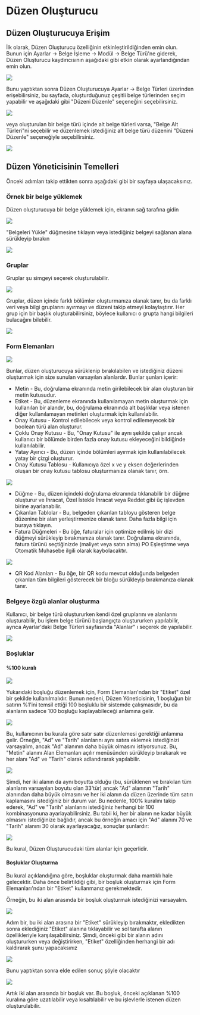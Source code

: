 # Düzen Oluşturucu

## **Düzen Oluşturucuya Erişim**

İlk olarak, Düzen Oluşturucu özelliğinin etkinleştirildiğinden emin olun. Bunun için Ayarlar → Belge İşleme → Modül → Belge Türü'ne giderek, Düzen Oluşturucu kaydırıcısının aşağıdaki gibi etkin olarak ayarlandığından emin olun.

![](https://lh7-us.googleusercontent.com/I0VvFiFftKLoCB47jCAoosfTyqIQgXBoggMFp1QAeIj9xW4yiiIzyk5eIEHZ7duA251Yc4\_ArUKA8e-LjDht13bckAnkAOHOvl1p5k1-Qj\_UkEp2cSZwxHz\_PXe8IQ4\_jglzCtjAJg5pd9m\_hNZEhXA)

Bunu yaptıktan sonra Düzen Oluşturucuya Ayarlar → Belge Türleri üzerinden erişebilirsiniz, bu sayfada, oluşturduğunuz çeşitli belge türlerinden seçim yapabilir ve aşağıdaki gibi "Düzeni Düzenle" seçeneğini seçebilirsiniz.

![](https://lh7-us.googleusercontent.com/WMD8M0qugnc64ZuyLuEYH5P63qk-Vo86useg32-QyOsP63FJA\_Xh7UzwlwmUR3K9oTd19aXexSitZqQLVEKo26-i8hYWUS9CChzwAS8TgbWoqweFucJcNIgKBruzSd0mxn8zrh9i46lPxKMNDh-YEJ8)

veya oluşturulan bir belge türü içinde alt belge türleri varsa, "Belge Alt Türleri"ni seçebilir ve düzenlemek istediğiniz alt belge türü düzenini "Düzeni Düzenle" seçeneğiyle seçebilirsiniz.

![](https://lh7-us.googleusercontent.com/KfmM8wMGnn5tzXRxF1yT0Efm7X6v0kYeGzgNG3RihERh\_P71tjEVkJh4POMwgqnsCBoE736xI7oHkmpYNUbtAShhE-wAHsnLuxljDtmhGQUyljF\_PmOF2y6c0gIdIk\_jUD3sVNsq5viT2sb236OBYSA)

## **Düzen Yöneticisinin Temelleri**

Önceki adımları takip ettikten sonra aşağıdaki gibi bir sayfaya ulaşacaksınız.

### **Örnek bir belge yüklemek**

Düzen oluşturucuya bir belge yüklemek için, ekranın sağ tarafına gidin

![](https://lh7-us.googleusercontent.com/I99BkFDTOloyKwwc0P8O3wf8FbKL3B5Zn5i3GfeRKSSkBdelQ\_HNfI2oJzaXQUi\_UU6R5Vr7jrgcAxIrDmmTKWgTZx90J7izOX0oczWt\_\_qt9VmD1HqafZvqH8vb7xnZMR1m5pjwzsbcnalErYo6dIc)

"Belgeleri Yükle" düğmesine tıklayın veya istediğiniz belgeyi sağlanan alana sürükleyip bırakın

![](https://lh7-us.googleusercontent.com/GHqGYqvwFvN3z2ojFz\_i7ZLlZhy-A3vsKUmmzOC0NMkPd2-f6\_t\_0USF66W-N3XRqHlmx06QNSQ7U-VTPQPKWdzOhoNcN7LlMk45sKVC6bWN1O92G0r4dKyHQLlgmGZiINYjZ9vZnt89\_BjgzbON2MI)

### **Gruplar**

Gruplar şu simgeyi seçerek oluşturulabilir.

![](https://lh7-us.googleusercontent.com/eb4jnCmezPFKPwgUisJKvicBqMWuGHW69WIFdtpmQiY-\_78VWmMyMD4TqKMJXwjH1XDnS5RXX0DsJ2\_ur\_GG62L4F7OEzkLrpgwUkiuQjZQPJqQoHIBj6WM33zY0AkYXhI3mKLjZetbEQ2AlhPJ8KV8)

Gruplar, düzen içinde farklı bölümler oluşturmanıza olanak tanır, bu da farklı veri veya bilgi gruplarını ayırmayı ve düzeni takip etmeyi kolaylaştırır. Her grup için bir başlık oluşturabilirsiniz, böylece kullanıcı o grupta hangi bilgileri bulacağını bilebilir.

![](https://lh7-us.googleusercontent.com/lWqIEC-TCOp4rKytTbhn2fYWY618\_Yra2mjWHA9oMyWPqHXA5JKCLoZoEtM8xQHAkn4HFNTPYpbMePUYnQhQGL0KmgBfTEDWPDAMy7PjZinZl2s\_kHQlsLAGjYbzSINWTme3qRO9tHLcpVaDVvS\_8F4)

### **Form Elemanları**

![](https://lh7-us.googleusercontent.com/OFBRSGdol7loocu5uGVe4Q8URMDojvXTN0xj3TCgL-jb-wUgt1fjEqfXCyMPz\_HNh94LVVmg6ifQDhxvlQsgbbChRfrw2Ohx4ICOUwHix3iiAFY9hI3BPGBfcNABiHLhgXQJVZmGvEO\_niVWkIXz\_6g)

Bunlar, düzen oluşturucuya sürüklenip bırakılabilen ve istediğiniz düzeni oluşturmak için size sunulan varsayılan alanlardır. Bunlar şunları içerir:

* Metin - Bu, doğrulama ekranında metin girilebilecek bir alan oluşturan bir metin kutusudur.
* Etiket - Bu, düzenleme ekranında kullanılamayan metin oluşturmak için kullanılan bir alandır, bu, doğrulama ekranında alt başlıklar veya istenen diğer kullanılamayan metinleri oluşturmak için kullanılabilir.
* Onay Kutusu - Kontrol edilebilecek veya kontrol edilemeyecek bir boolean türü alan oluşturur.
* Çoklu Onay Kutusu - Bu, "Onay Kutusu" ile aynı şekilde çalışır ancak kullanıcı bir bölümde birden fazla onay kutusu ekleyeceğini bildiğinde kullanılabilir.
* Yatay Ayırıcı - Bu, düzen içinde bölümleri ayırmak için kullanılabilecek yatay bir çizgi oluşturur.
* Onay Kutusu Tablosu - Kullanıcıya özel x ve y eksen değerlerinden oluşan bir onay kutusu tablosu oluşturmanıza olanak tanır, örn.

![](https://lh7-us.googleusercontent.com/lMZU68H4i8ELjgenpcNXeNhJ9iwzTWGRkjNMEdV3rqdGwnaRZ\_tvG9mbx2ogXQ2hMciGSp-9m1c5KS9VwGJWzuxcRiaioVDSLTLvh-csHUho4aX25LXrtjhGSfK6yTukufwrjQvZR-JliuhiaPCCxpw)

* Düğme - Bu, düzen içindeki doğrulama ekranında tıklanabilir bir düğme oluşturur ve İhracat, Özel İstekle İhracat veya Reddet gibi üç işlevden birine ayarlanabilir.
* Çıkarılan Tablolar - Bu, belgeden çıkarılan tabloyu gösteren belge düzenine bir alan yerleştirmenize olanak tanır. Daha fazla bilgi için buraya tıklayın.
* Fatura Düğmeleri - Bu öğe, faturalar için optimize edilmiş bir dizi düğmeyi sürükleyip bırakmanıza olanak tanır. Doğrulama ekranında, fatura türünü seçtiğinizde (maliyet veya satın alma) PO Eşleştirme veya Otomatik Muhasebe ilgili olarak kaybolacaktır.

![](https://lh7-us.googleusercontent.com/-w5iTr9b\_pcc6Y39osFmuzKQGRa\_e4tAXvQOn1zN8T4HwcuTs\_FP9mFPAJJeABvYKTyiQr3xZALsRgueIDksbswhnY-E9ioT1AIaf8xwAblBckX1f8xzi5v9mLxBRRUZoViDntKK6Nd5fy5sd5Bq5LU)

* QR Kod Alanları - Bu öğe, bir QR kodu mevcut olduğunda belgeden çıkarılan tüm bilgileri gösterecek bir bloğu sürükleyip bırakmanıza olanak tanır.
### **Belgeye özgü alanlar oluşturma**

Kullanıcı, bir belge türü oluştururken kendi özel gruplarını ve alanlarını oluşturabilir, bu işlem belge türünü başlangıçta oluştururken yapılabilir, ayrıca Ayarlar'daki Belge Türleri sayfasında "Alanlar" ı seçerek de yapılabilir.

![](https://lh7-us.googleusercontent.com/N9i3KnGyXATf5jLVbPQGiPEG9rlz6WqHJ5c8FZnpw3EwmaMnl2cQhMwhug3d-A82caOS6Nxc7LgAVLMtBL404hKR7i39u2RfwzCnohqn1\_mbkMtjzNKThnjGu2ivaFNqKDuobzA6kUdD8gGiQ\_zs3z8)

### **Boşluklar**

#### **%100 kuralı**

![](https://lh7-us.googleusercontent.com/TwNA3gZrgzhSvZrZOGywGYz92fRkUtjIsr6sDCxEzYgWcfJ9kXuzJKkqNiFyp3H5XXoqUz76TzZ72r86YY\_O3Vw\_rvDKczD\_hdMOIQOFWORr2bo8pGunrAtUklJ1ye7KEQJEjRNqNUNCnXM0boIICUA)

Yukarıdaki boşluğu düzenlemek için, Form Elemanları'ndan bir "Etiket" özel bir şekilde kullanılmalıdır. Bunun nedeni, Düzen Yöneticisinin, 1 boşluğun bir satırın %1'ini temsil ettiği 100 boşluklu bir sistemde çalışmasıdır, bu da alanların sadece 100 boşluğu kaplayabileceği anlamına gelir.

![](https://lh7-us.googleusercontent.com/YTqddzVQPWRuP5ylV6NnMc-KnEgCY0ZxZ8zn0In5d5dOxaWnwGDi4N2qohbobLNphLfVD61sMUE5QlmXJZ3e0tP7Y8no\_wVRy9WTF0nWIN5Tg3t-zLJhs9M-kVYPFV3CyerRZZoK-iMXLmKGcuSY\_Nw)

Bu, kullanıcının bu kurala göre satır satır düzenlemesi gerektiği anlamına gelir. Örneğin, "Ad" ve "Tarih" alanlarını aynı satıra eklemek istediğinizi varsayalım, ancak "Ad" alanının daha büyük olmasını istiyorsunuz. Bu, "Metin" alanını Alan Elemanları açılır menüsünden sürükleyip bırakarak ve her alanı "Ad" ve "Tarih" olarak adlandırarak yapılabilir.

![](https://lh7-us.googleusercontent.com/2ru3pj0iD3V6ADqYBjeQPqDT3uvTH\_Al2MV0gpUUQ9MpX0TSFtnjYL6JN0YOkBk9afx2q2YcMo4gWE2jItUAGSEfX79O\_6sFgKwP5FGa98SwzgjGgee1G-2aO6NyqZusf27SbJoWoHmzu51Hx25kVmM)

Şimdi, her iki alanın da aynı boyutta olduğu (bu, sürüklenen ve bırakılan tüm alanların varsayılan boyutu olan 33'tür) ancak "Ad" alanının "Tarih" alanından daha büyük olmasını ve her iki alanın da düzen üzerinde tüm satırı kaplamasını istediğiniz bir durum var. Bu nedenle, 100% kuralını takip ederek, "Ad" ve "Tarih" alanlarını istediğiniz herhangi bir 100 kombinasyonuna ayarlayabilirsiniz. Bu tabii ki, her bir alanın ne kadar büyük olmasını istediğinize bağlıdır, ancak bu örneğin amacı için "Ad" alanını 70 ve "Tarih" alanını 30 olarak ayarlayacağız, sonuçlar şunlardır:

![](https://lh7-us.googleusercontent.com/m411QblkCfsQWllhX74QpANjuVEv3fgM1Nhg8cJjbkNQGcjym6v0JFHIrKyMOAu-MasQ4KH9ZPaxmqNWfhWmAuL6SOZE030NXebb7ERzYxF99hLJC6oGbM-YXp7bNdZuoTaPmsDt7EjpV5BOiflwA4g)

Bu kural, Düzen Oluşturucudaki tüm alanlar için geçerlidir.

#### **Boşluklar Oluşturma**

Bu kural açıklandığına göre, boşluklar oluşturmak daha mantıklı hale gelecektir. Daha önce belirtildiği gibi, bir boşluk oluşturmak için Form Elemanları'ndan bir "Etiket" kullanmanız gerekmektedir.

Örneğin, bu iki alan arasında bir boşluk oluşturmak istediğinizi varsayalım.

![](https://lh7-us.googleusercontent.com/jOms6aTB3wCmX3L-MiUTrOb\_-q3AiFC3Y75TsHJe8QFLru10H9aZKzbE5MfHPZ0v9fqycQeddNPJp7pnRjv17crkrYUymNA8u9bF-3u9IfR6ru\_duavqrLCQocommljzLA00RXs\_lQA4gDH6l\_QvyTs)

Adım bir, bu iki alan arasına bir "Etiket" sürükleyip bırakmaktır, ekledikten sonra eklediğiniz "Etiket" alanına tıklayabilir ve sol tarafta alanın özellikleriyle karşılaşabilirsiniz. Şimdi, önceki gibi bir alanın adını oluştururken veya değiştirirken, "Etiket" özelliğinden herhangi bir adı kaldırarak şunu yapacaksınız

![](https://lh7-us.googleusercontent.com/0Mma4wYIIfAkOyRIFLZtjug7pbWltfaiPm3r\_WgbP5fCgKe2BGD6Qf5YJ5Ns7fBBTRfJ68NlOtmOQrvcOvjyWGxk9v\_XmDj-8moEQhcDUugh\_VO5DdrJLYYV08ftr8YdhuhEM0otWs\_ljew18j7XJFQ)

Bunu yaptıktan sonra elde edilen sonuç şöyle olacaktır

![](https://lh7-us.googleusercontent.com/-HqoJUAbcHRCletgSg6gcKXpn6zto1Do8I5EmcEmPWL4qUrMREh-wZdhy7ZKtnbuGjypd7p2mjcIu6LbbfdjA3c1liT2reCQXWiP1VAji08eWc\_bbF\_a0Dd82rJRgCuD5yjdlXL\_DNheMcw-fm6pQnA)

Artık iki alan arasında bir boşluk var. Bu boşluk, önceki açıklanan %100 kuralına göre uzatılabilir veya kısaltılabilir ve bu işlevlerle istenen düzen oluşturulabilir.
